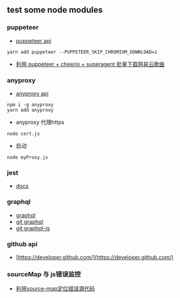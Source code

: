 ## test some node modules
### puppeteer
- [puppeteer api](https://github.com/GoogleChrome/puppeteer/blob/master/docs/api.md)

```
yarn add puppeteer --PUPPETEER_SKIP_CHROMIUM_DOWNLOAD=1
```
- [利用 puppeteer + cheerio + superagent 批量下载网易云歌曲](https://github.com/erluzi/node-yarn/blob/master/practice/crawl/crawl.js)

### anyproxy
- [anyproxy api](http://anyproxy.io/cn/)

```
npm i -g anyproxy
yarn add anyproxy
```
- anyproxy 代理https
```
node cert.js
```
- 启动
```
node myProxy.js
```

### jest
- [docs](https://facebook.github.io/jest/docs/en/getting-started.html)

### graphql
- [graphql](http://graphql.cn/code/#javascript)
- [git graphql](https://github.com/facebook/graphql)
- [git graphql-js](https://github.com/graphql/graphql-js)

### github api
- [https://developer.github.com/](https://developer.github.com/)

### sourceMap 与 js错误监控
- [利用source-map定位错误源代码](https://github.com/mozilla/source-map)
